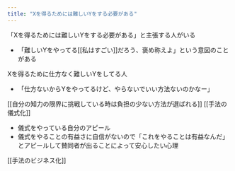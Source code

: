 ```yaml
---
title: "Xを得るためには難しいYをする必要がある"
---
```


「Xを得るためには難しいYをする必要がある」と主張する人がいる
- 「難しいYをやってる[[私はすごい]]だろう、褒め称えよ」という意図のことがある

Xを得るために仕方なく難しいYをしてる人
- 「仕方ないからYをやってるけど、やらないでいい方法ないのかなー」

[[自分の知力の限界に挑戦している時は負担の少ない方法が選ばれる]]
[[手法の儀式化]]
- 儀式をやっている自分のアピール
- 儀式をやることの有益さに自信がないので「これをやることは有益なんだ」とアピールして賛同者が出ることによって安心したい心理

[[手法のビジネス化]]
